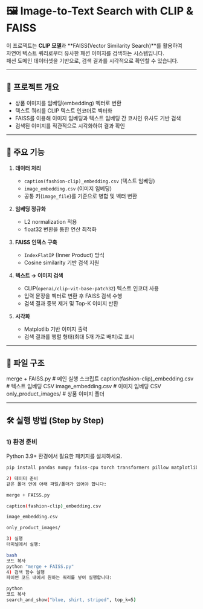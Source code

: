 # 🖼️ Image-to-Text Search with CLIP & FAISS

이 프로젝트는 **CLIP 모델**과 **FAISS(Vector Similarity Search)**를 활용하여  
자연어 텍스트 쿼리로부터 유사한 패션 이미지를 검색하는 시스템입니다.  
패션 도메인 데이터셋을 기반으로, 검색 결과를 시각적으로 확인할 수 있습니다.

---

## 🚀 프로젝트 개요
- 상품 이미지를 임베딩(embedding) 벡터로 변환
- 텍스트 쿼리를 CLIP 텍스트 인코더로 벡터화
- FAISS를 이용해 이미지 임베딩과 텍스트 임베딩 간 코사인 유사도 기반 검색
- 검색된 이미지를 직관적으로 시각화하여 결과 확인

---

## 📌 주요 기능
1. **데이터 처리**
   - `caption(fashion-clip)_embedding.csv` (텍스트 임베딩)
   - `image_embedding.csv` (이미지 임베딩)
   - 공통 키(`image_file`)를 기준으로 병합 및 벡터 변환

2. **임베딩 정규화**
   - L2 normalization 적용
   - float32 변환을 통한 연산 최적화

3. **FAISS 인덱스 구축**
   - `IndexFlatIP` (Inner Product) 방식
   - Cosine similarity 기반 검색 지원

4. **텍스트 → 이미지 검색**
   - CLIP(`openai/clip-vit-base-patch32`) 텍스트 인코더 사용
   - 입력 문장을 벡터로 변환 후 FAISS 검색 수행
   - 검색 결과 중복 제거 및 Top-K 이미지 반환

5. **시각화**
   - Matplotlib 기반 이미지 출력
   - 검색 결과를 행렬 형태(최대 5개 가로 배치)로 표시

---

## 📂 파일 구조
merge + FAISS.py # 메인 실행 스크립트
caption(fashion-clip)_embedding.csv # 텍스트 임베딩 CSV
image_embedding.csv # 이미지 임베딩 CSV
only_product_images/ # 상품 이미지 폴더



---

## 🛠 실행 방법 (Step by Step)

### 1) 환경 준비
Python 3.9+ 환경에서 필요한 패키지를 설치하세요.

```bash
pip install pandas numpy faiss-cpu torch transformers pillow matplotlib

2) 데이터 준비
같은 폴더 안에 아래 파일/폴더가 있어야 합니다:

merge + FAISS.py

caption(fashion-clip)_embedding.csv

image_embedding.csv

only_product_images/

3) 실행
터미널에서 실행:

bash
코드 복사
python "merge + FAISS.py"
4) 검색 함수 실행
파이썬 코드 내에서 원하는 쿼리를 넣어 실행합니다:

python
코드 복사
search_and_show("blue, shirt, striped", top_k=5)

